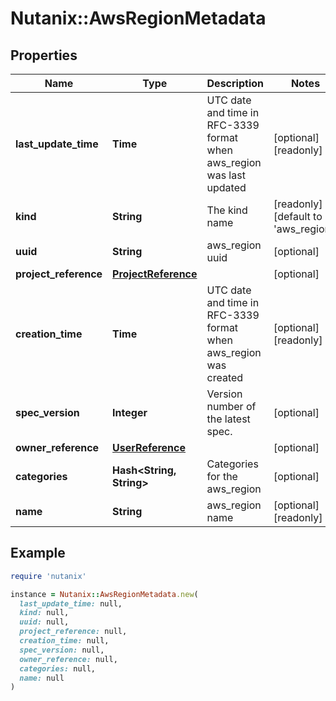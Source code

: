 # Nutanix::AwsRegionMetadata

## Properties

| Name | Type | Description | Notes |
| ---- | ---- | ----------- | ----- |
| **last_update_time** | **Time** | UTC date and time in RFC-3339 format when aws_region was last updated  | [optional][readonly] |
| **kind** | **String** | The kind name | [readonly][default to &#39;aws_region&#39;] |
| **uuid** | **String** | aws_region uuid | [optional] |
| **project_reference** | [**ProjectReference**](ProjectReference.md) |  | [optional] |
| **creation_time** | **Time** | UTC date and time in RFC-3339 format when aws_region was created  | [optional][readonly] |
| **spec_version** | **Integer** | Version number of the latest spec. | [optional] |
| **owner_reference** | [**UserReference**](UserReference.md) |  | [optional] |
| **categories** | **Hash&lt;String, String&gt;** | Categories for the aws_region | [optional] |
| **name** | **String** | aws_region name | [optional][readonly] |

## Example

```ruby
require 'nutanix'

instance = Nutanix::AwsRegionMetadata.new(
  last_update_time: null,
  kind: null,
  uuid: null,
  project_reference: null,
  creation_time: null,
  spec_version: null,
  owner_reference: null,
  categories: null,
  name: null
)
```

